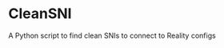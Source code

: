 # CleanSNI
A Python script to find clean SNIs to connect to Reality configs



# <a href='Google.com'>
